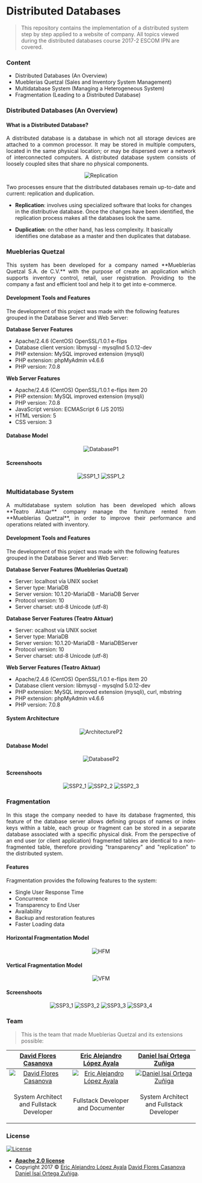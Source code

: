 # Distributed Databases
> This repository contains the implementation of a distributed system step by step applied to a website of company. All topics viewed during the distributed databases course 2017-2 ESCOM IPN are covered.

### Content
 - Distributed Databases (An Overview)
 - Mueblerias Quetzal (Sales and Inventory System Management)
 - Multidatabase System (Managing a Heterogeneous System)
 - Fragmentation (Leading to a Distributed Database)
 
### Distributed Databases (An Overview)

#### What is a Distributed Database?
<p align="justify">
A distributed database is a database in which not all storage devices are attached to a common processor. It may be stored in multiple computers, located in the same physical location; or may be dispersed over a network of interconnected computers. A distributed database system consists of loosely coupled sites that share no physical components.
</p>

<p align="center">
 <img src="https://github.com/PitCoder/DistributedDataBases/blob/master/IMG/replication.gif" alt="Replication"/>
</p>

Two processes ensure that the distributed databases remain up-to-date and current: replication and duplication.

<p align="justify">
 
 - **Replication**: involves using specialized software that looks for changes in the distributive database. Once the changes have been identified, the replication process makes all the databases look the same.
    
 - **Duplication**: on the other hand, has less complexity. It basically identifies one database as a master and then duplicates that database.
 
</p>

### Mueblerias Quetzal
<p align="justify">
This system has been developed for a company named **Mueblerías Quetzal S.A. de C.V.** with the purpose of create an application which supports inventory control, retail, user registration. Providing to the company a fast and efficient tool and help it to get into e-commerce.
</p>

#### Development Tools and Features
The development of this project was made with the following features grouped in the Database Server and Web Server:

**Database Server Features**
- Apache/2.4.6 (CentOS) OpenSSL/1.0.1 e-flips
- Database client version: libmysql - mysqllnd 5.0.12-dev
- PHP extension: MySQL improved extension (mysqli)
- PHP extension: phpMyAdmin v4.6.6
- PHP version: 7.0.8

**Web Server Features**
- Apache/2.4.6 (CentOS) OpenSSL/1.0.1 e-flips item 20
- PHP extension: MySQL improved extension (mysqli)
- PHP version: 7.0.8
- JavaScript version: ECMAScript 6 (JS 2015)
- HTML version: 5
- CSS version: 3

#### Database Model
<p align="center">
  <img src="https://github.com/PitCoder/DistributedDataBases/blob/master/IMG/proyecto1_database.png" alt="DatabaseP1"/>
</p>

#### Screenshoots
<p align="center">
  <img src="https://github.com/PitCoder/DistributedDataBases/blob/master/IMG/proyecto1_1.png" alt="SSP1_1"/>
  <img src="https://github.com/PitCoder/DistributedDataBases/blob/master/IMG/proyecto1_2.png" alt="SSP1_2"/>
</p>

### Multidatabase System
<p align="justify">
A multidatabase system solution has been developed which allows **Teatro Aktuar** company manage the furniture rented from **Mueblerias Quetzal**, in order to improve their performance and operations related with inventory.
</p>

#### Development Tools and Features
The development of this project was made with the following features grouped in the Database Server and Web Server:

**Database Server Features (Mueblerias Quetzal)**
- Server: localhost vía UNIX socket
- Server type: MariaDB
- Server version: 10.1.20-MariaDB - MariaDB Server
- Protocol version: 10
- Server charset: utd-8 Unicode (utf-8)

**Database Server Features (Teatro Aktuar)**
- Server: ocalhost vía UNIX socket
- Server type: MariaDB
- Server version: 10.1.20-MariaDB - MariaDBServer
- Protocol version: 10
- Server charset: utd-8 Unicode (utf-8)

**Web Server Features (Teatro Aktuar)**
- Apache/2.4.6 (CentOS) OpenSSL/1.0.1 e-flips item 20
- Database client version: libmysql - mysqlnd 5.0.12-dev
- PHP extension: MySQL improved extension (mysqli), curl, mbstring
- PHP extension: phpMyAdmin v4.6.6
- PHP version: 7.0.8

#### System Architecture
<p align="center">
  <img src="https://github.com/PitCoder/DistributedDataBases/blob/master/IMG/proyecto2_architecture.png" alt="ArchitectureP2"/>
</p>

#### Database Model
<p align="center">
  <img src="https://github.com/PitCoder/DistributedDataBases/blob/master/IMG/proyecto2_database.png" alt="DatabaseP2"/>
</p>

#### Screenshoots
<p align="center">
  <img src="https://github.com/PitCoder/DistributedDataBases/blob/master/IMG/proyecto2_1.png" alt="SSP2_1"/>
  <img src="https://github.com/PitCoder/DistributedDataBases/blob/master/IMG/proyecto2_2.png" alt="SSP2_2"/>
  <img src="https://github.com/PitCoder/DistributedDataBases/blob/master/IMG/proyecto2_3.png" alt="SSP2_3"/> 
</p>

### Fragmentation
<p align="justify">
In this stage the company needed to have its database fragmented, this feature of the database server allows defining groups of names or index keys within a table, each group or fragment can be stored in a separate database associated with a specific physical disk. From the perspective of an end user (or client application) fragmented tables are identical to a non-fragmented table, therefore providing "transparency" and "replication" to the distributed system.
</p>

#### Features
Fragmentation provides the following features to the system:

- Single User Response Time
- Concurrence
- Transparency to End User
- Availability
- Backup and restoration features
- Faster Loading data

#### Horizontal Fragmentation Model
<p align="center">
  <img src="https://github.com/PitCoder/DistributedDataBases/blob/master/IMG/proyecto3_hdatabase.png" alt="HFM"/>
</p>

#### Vertical Fragmentation Model
<p align="center">
  <img src="https://github.com/PitCoder/DistributedDataBases/blob/master/IMG/proyecto3_vdatabase.png" alt="VFM"/>
</p>

#### Screenshoots
<p align="center">
  <img src="https://github.com/PitCoder/DistributedDataBases/blob/master/IMG/proyecto3_1.png" alt="SSP3_1"/>
  <img src="https://github.com/PitCoder/DistributedDataBases/blob/master/IMG/proyecto3_2.png" alt="SSP3_2"/>
  <img src="https://github.com/PitCoder/DistributedDataBases/blob/master/IMG/proyecto3_3.png" alt="SSP3_3"/>
  <img src="https://github.com/PitCoder/DistributedDataBases/blob/master/IMG/proyecto3_4.png" alt="SSP3_4"/> 
</p>

### Team
> This is the team that made Mueblerias Quetzal and its extensions possible:

| <a href="https://github.com/DavidFCT" target="_blank">**David Flores Casanova**</a> | <a href="https://github.com/PitCoder" target="_blank">**Eric Alejandro López Ayala**</a> | <a href="https://github.com/DanielOrtegaZ" target="_blank">**Daniel Isaí Ortega Zuñiga**</a> |
|:---:| :---:| :---:|
| [![David Flores Casanova](https://avatars3.githubusercontent.com/u/37358298?s=200&v=2)](https://github.com/DavidFCT) | [![Eric Alejandro López Ayala](https://avatars3.githubusercontent.com/u/22123865?s=200&v=2)](https://github.com/PitCoder)  | [![Daniel Isaí Ortega Zuñiga](https://avatars1.githubusercontent.com/u/37394304?s=200&v=2)](https://github.com/DanielOrtegaZ) |
| <p>System Architect and Fullstack Developer</p> | <p>Fullstack Developer and Documenter</p> | <p>System Architect and Fullstack Developer</p> |

### License
[![License](https://img.shields.io/github/license/pitcoder/distributeddatabases.svg?color=orange&style=flat-square)](http://badges.mit-license.org)

- **[Apache 2.0 license](https://github.com/PitCoder/DistributedDataBases/blob/master/LICENSE)**
- Copyright 2017 © <a href="https://github.com/PitCoder" target="_blank">Eric Alejandro López Ayala</a>
<a href="https://github.com/DavidFCT" target="_blank">David Flores Casanova</a>
<a href="https://github.com/DanielOrtegaZ" target="_blank">Daniel Isaí Ortega Zuñiga</a>.
